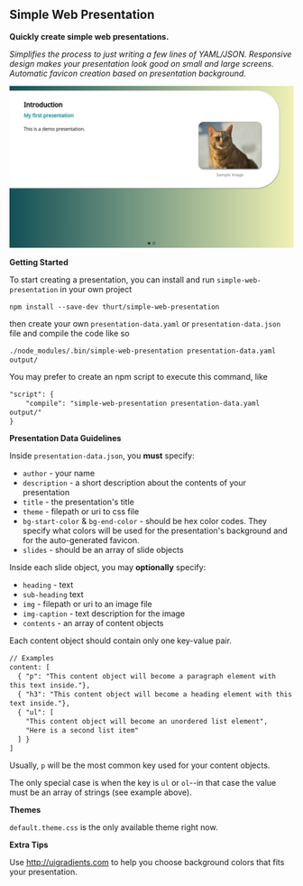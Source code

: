 ## Simple Web Presentation

**Quickly create simple web presentations.**

_Simplifies the process to just writing a few lines of YAML/JSON. Responsive design makes your presentation look good on small and large screens. Automatic favicon creation based on presentation background._

![Demo Image](demo_image.png)

**Getting Started**

To start creating a presentation, you can install and run `simple-web-presentation` in your own project

```
npm install --save-dev thurt/simple-web-presentation
```

then create your own `presentation-data.yaml` or `presentation-data.json` file and compile the code like so

```
./node_modules/.bin/simple-web-presentation presentation-data.yaml output/
```

You may prefer to create an npm script to execute this command, like

```
"script": {
    "compile": "simple-web-presentation presentation-data.yaml output/"
}
```

**Presentation Data Guidelines**

Inside `presentation-data.json`, you **must** specify:

* `author` - your name
* `description` - a short description about the contents of your presentation
* `title` - the presentation's title
* `theme` - filepath or uri to css file
* `bg-start-color` & `bg-end-color` - should be hex color codes. They specify what colors will be used for the presentation's background and for the auto-generated favicon.
* `slides` - should be an array of slide objects

Inside each slide object, you may **optionally** specify:

* `heading` - text
* `sub-heading` text
* `img` - filepath or uri to an image file
* `img-caption` - text description for the image
* `contents` - an array of content objects

Each content object should contain only one key-value pair.

```
// Examples
content: [
  { "p": "This content object will become a paragraph element with this text inside."},
  { "h3": "This content object will become a heading element with this text inside."},
  { "ul": [
    "This content object will become an unordered list element",
    "Here is a second list item"
  ] }
]
```

Usually, `p` will be the most common key used for your content objects.

The only special case is when the key is `ul` or `ol`--in that case the value must be an array of strings (see example above).

**Themes**

`default.theme.css` is the only available theme right now.

**Extra Tips**

Use http://uigradients.com to help you choose background colors that fits your presentation.
